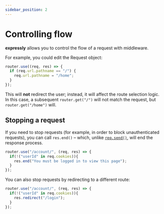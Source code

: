```yaml
---
sidebar_position: 2
---
```


# Controlling flow

**expressly** allows you to control the flow of a request with middleware.

For example, you could edit the Request object:

```javascript
router.use((req, res) => {
  if (req.url.pathname == "/") {
    req.url.pathname = "/home";
  }
});
```

This will **not** redirect the user; instead, it will affect the route selection logic. In this case, a subsequent `router.get("/")` will not match the request, but `router.get("/home")` will.

## Stopping a request

If you need to stop requests (for example, in order to block unauthenticated requests), you can call `res.end()` – which, unlike [`req.send()`](../sending-responses/response-functions.md#ressend), will end the response process.

```javascript
router.use("/account/", (req, res) => {
  if(!("userId" in req.cookies)){
    res.end("You must be logged in to view this page");
  }
});
```

You can also stop requests by redirecting to a different route:

```javascript
router.use("/account/", (req, res) => {
  if(!("userId" in req.cookies)){
    res.redirect("/login");
  }
});
```
